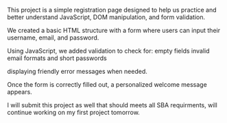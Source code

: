 This project is a simple registration page designed to help us practice and better understand JavaScript, DOM manipulation, and form validation. 

We created a basic HTML structure with a form where users can input their username, email, and password. 

Using JavaScript, we added validation to check for:
empty fields
invalid email formats 
and short passwords

displaying friendly error messages when needed. 

Once the form is correctly filled out, a personalized welcome message appears.

I will submit this project as well that should meets all SBA requirments, will continue working on my first project tomorrow.
